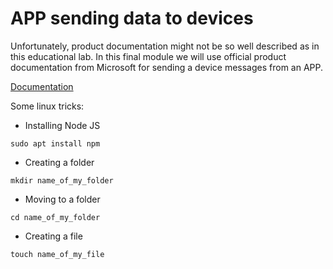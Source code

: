 # APP sending data to devices

Unfortunately, product documentation might not be so well described as in this educational lab. In this final module we will use official product documentation from Microsoft for sending a device messages from an APP.

[Documentation](https://docs.microsoft.com/en-us/azure/iot-hub/iot-hub-node-node-c2d)

Some linux tricks:
- Installing Node JS
```
sudo apt install npm
```

- Creating a folder
```
mkdir name_of_my_folder
```

- Moving to a folder
```
cd name_of_my_folder
```

- Creating a file
```
touch name_of_my_file
```
